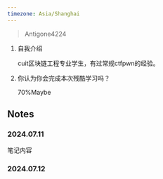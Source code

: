 ```yaml
---
timezone: Asia/Shanghai
---
```


> Antigone4224

1. 自我介绍

   cuit区块链工程专业学生，有过常规ctfpwn的经验。

2. 你认为你会完成本次残酷学习吗？

   70%Maybe

## Notes

<!-- Content_START -->

### 2024.07.11

笔记内容

### 2024.07.12

<!-- Content_END -->
